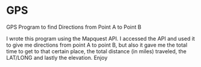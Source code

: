 # GPS
GPS Program to find Directions from Point A to Point B

I wrote this program using the Mapquest API. I accessed the API and used it to give me directions from point A to point B,
but also it gave me the total time to get to that certain place, the total distance (in miles) traveled, the LAT/LONG and 
lastly the elevation. Enjoy
